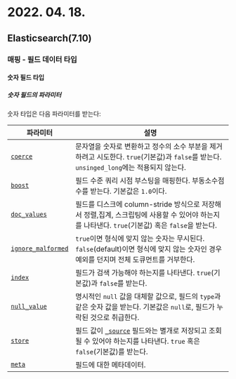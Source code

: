 # 2022. 04. 18.

## Elasticsearch(7.10)

### 매핑 - 필드 데이터 타입

#### 숫자 필드 타입

##### 숫자 필드의 파라미터

숫자 타입은 다음 파라미터를 받는다:

| 파라미터                                                     | 설명                                                         |
| ------------------------------------------------------------ | ------------------------------------------------------------ |
| [`coerce`](https://www.elastic.co/guide/en/elasticsearch/reference/7.10/coerce.html) | 문자열을 숫자로 변환하고 정수의 소수 부분을 제거하려고 시도한다. `true`(기본값)과 `false`를 받는다. `unsinged_long`에는 적용되지 않는다. |
| [`boost`](https://www.elastic.co/guide/en/elasticsearch/reference/7.10/mapping-boost.html) | 필드 수준 쿼리 시점 부스팅을 매핑한다. 부동소수점 수를 받는다. 기본값은 `1.0`이다. |
| [`doc_values`](https://www.elastic.co/guide/en/elasticsearch/reference/7.10/doc-values.html) | 필드를 디스크에 column-stride 방식으로 저장해서 정렬,집계, 스크립팅에 사용할 수 있어야 하는지를 나타낸다. `true`(기본값) 혹은 `false`을 받는다. |
| [`ignore_malformed`](https://www.elastic.co/guide/en/elasticsearch/reference/7.10/ignore-malformed.html) | `true`이면 형식에 맞지 않는 숫자는  무시된다. `false`(default)이면 형식에 맞지 않는 숫자인 경우 예외를 던지며 전체 도큐먼트를 거부한다. |
| [`index`](https://www.elastic.co/guide/en/elasticsearch/reference/7.10/mapping-index.html) | 필드가 검색 가능해야 하는지를 나타낸다. `true`(기본값)과 `false`를 받는다. |
| [`null_value`](https://www.elastic.co/guide/en/elasticsearch/reference/7.10/null-value.html) | 명시적인 `null` 값을 대체할 값으로, 필드의 `type`과 같은 숫자 값을 받는다. 기본값은 `null`로, 필드가 누락된 것으로 취급한다. |
| [`store`](https://www.elastic.co/guide/en/elasticsearch/reference/7.10/mapping-store.html) | 필드 값이 [`_source`](https://www.elastic.co/guide/en/elasticsearch/reference/7.10/mapping-source-field.html) 필드와는 별개로 저장되고 조회될 수 있어야 하는지를 나타낸다. `true` 혹은 `false`(기본값)를 받는다. |
| [`meta`](https://www.elastic.co/guide/en/elasticsearch/reference/7.10/mapping-field-meta.html) | 필드에 대한 메타데이터.                                      |